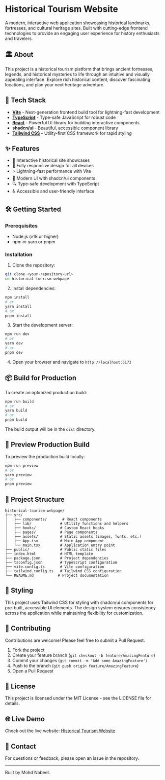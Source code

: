 # Historical Tourism Website

A modern, interactive web application showcasing historical landmarks, fortresses, and cultural heritage sites. Built with cutting-edge frontend technologies to provide an engaging user experience for history enthusiasts and travelers.

## 🏛️ About

This project is a historical tourism platform that brings ancient fortresses, legends, and historical mysteries to life through an intuitive and visually appealing interface. Explore rich historical content, discover fascinating locations, and plan your next heritage adventure.

## 🚀 Tech Stack

- **[Vite](https://vitejs.dev/)** - Next-generation frontend build tool for lightning-fast development
- **[TypeScript](https://www.typescriptlang.org/)** - Type-safe JavaScript for robust code
- **[React](https://react.dev/)** - Powerful UI library for building interactive components
- **[shadcn/ui](https://ui.shadcn.com/)** - Beautiful, accessible component library
- **[Tailwind CSS](https://tailwindcss.com/)** - Utility-first CSS framework for rapid styling

## ✨ Features

- 🏰 Interactive historical site showcases
- 📱 Fully responsive design for all devices
- ⚡ Lightning-fast performance with Vite
- 🎨 Modern UI with shadcn/ui components
- 🔍 Type-safe development with TypeScript
- ♿ Accessible and user-friendly interface

## 🛠️ Getting Started

### Prerequisites

- Node.js (v18 or higher)
- npm or yarn or pnpm

### Installation

1. Clone the repository:
```bash
git clone <your-repository-url>
cd historical-tourism-webpage
```

2. Install dependencies:
```bash
npm install
# or
yarn install
# or
pnpm install
```

3. Start the development server:
```bash
npm run dev
# or
yarn dev
# or
pnpm dev
```

4. Open your browser and navigate to `http://localhost:5173`

## 📦 Build for Production

To create an optimized production build:

```bash
npm run build
# or
yarn build
# or
pnpm build
```

The build output will be in the `dist` directory.

## 🧪 Preview Production Build

To preview the production build locally:

```bash
npm run preview
# or
yarn preview
# or
pnpm preview
```

## 📁 Project Structure

```
historical-tourism-webpage/
├── src/
│   ├── components/       # React components
│   ├── lib/             # Utility functions and helpers
│   ├── hooks/           # Custom React hooks
│   ├── pages/           # Page components
│   ├── assets/          # Static assets (images, fonts, etc.)
│   ├── App.tsx          # Main App component
│   └── main.tsx         # Application entry point
├── public/              # Public static files
├── index.html           # HTML template
├── package.json         # Project dependencies
├── tsconfig.json        # TypeScript configuration
├── vite.config.ts       # Vite configuration
├── tailwind.config.ts   # Tailwind CSS configuration
└── README.md           # Project documentation
```

## 🎨 Styling

This project uses Tailwind CSS for styling with shadcn/ui components for pre-built, accessible UI elements. The design system ensures consistency across the application while maintaining flexibility for customization.

## 🤝 Contributing

Contributions are welcome! Please feel free to submit a Pull Request.

1. Fork the project
2. Create your feature branch (`git checkout -b feature/AmazingFeature`)
3. Commit your changes (`git commit -m 'Add some AmazingFeature'`)
4. Push to the branch (`git push origin feature/AmazingFeature`)
5. Open a Pull Request

## 📄 License

This project is licensed under the MIT License - see the LICENSE file for details.

## 🌐 Live Demo

Check out the live website: [Historical Tourism Website](https://historical-tourism-webpage.lovable.app/)

## 📧 Contact

For questions or feedback, please open an issue in the repository.

---

Built by Mohd Nabeel.

